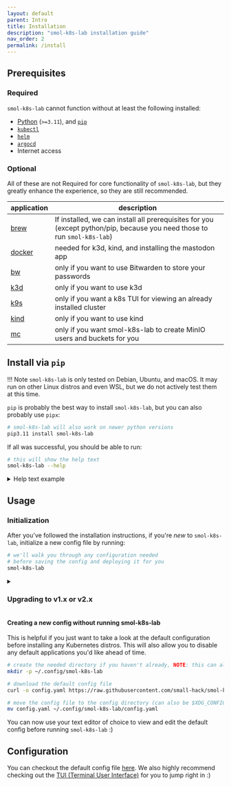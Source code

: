```yaml
---
layout: default
parent: Intro
title: Installation
description: "smol-k8s-lab installation guide"
nav_order: 2
permalink: /install
---
```


## Prerequisites

### Required

`smol-k8s-lab` cannot function without at least the following installed:

- [Python](https://www.python.org/downloads/) (`>=3.11`), and [`pip`](https://pip.pypa.io/en/stable/installation/)
- [`kubectl`](https://kubernetes.io/docs/tasks/tools/)
- [`helm`](https://helm.sh/docs/intro/install/)
- [`argocd`](https://argo-cd.readthedocs.io/en/stable/cli_installation/)
- Internet access

### Optional

All of these are not Required for core functionality of `smol-k8s-lab`, but they greatly enhance the experience, so they are still recommended.

| application | description                                                                                                              |
|-------------|--------------------------------------------------------------------------------------------------------------------------|
| [brew]      | If installed, we can install all prerequisites for you (except python/pip, because you need those to run `smol-k8s-lab`) |
| [docker]  | needed for k3d, kind, and installing the mastodon app                                                                    |
| [bw]      | only if you want to use Bitwarden to store your passwords                                                                |
| [k3d]     | only if you want to use k3d                                                                                            |
| [k9s]     | only if you want a k8s TUI for viewing an already installed cluster                                                      |
| [kind]    | only if you want to use kind                                                                                           |
| [mc]      | only if you want smol-k8s-lab to create MinIO users and buckets for you                                                |

## Install via `pip`

!!! Note 
    `smol-k8s-lab` is only tested on Debian, Ubuntu, and macOS. It may run on other Linux distros and even WSL, but we do not actively test them at this time.


`pip` is probably the best way to install `smol-k8s-lab`, but you can also probably use `pipx`:

```bash
# smol-k8s-lab will also work on newer python versions
pip3.11 install smol-k8s-lab
```

If all was successful, you should be able to run:

```bash
# this will show the help text
smol-k8s-lab --help
```

<details>
  <summary>Help text example</summary>

  <a href="/images/screenshots/help_text.svg">
    <img src="/images/screenshots/help_text.svg" alt="Output of smol-k8s-lab --help after cloning the directory and installing the prerequisites.">
  </a>

</details>

## Usage

### Initialization
After you've followed the installation instructions, if you're *new* to `smol-k8s-lab`,  initialize a new config file by running:

```bash
# we'll walk you through any configuration needed
# before saving the config and deploying it for you
smol-k8s-lab
```

<details>
  <summary><h3>Upgrading to v1.x or v2.x</h3></summary>

If you've installed smol-k8s-lab prior to <code>v1.0.0</code>, please backup your old configuration, <code>~/.config/smol-k8s-lab/config.yaml</code> (or <code>$XDG_CONFIG_HOME/smol-k8s-lab/config.yaml</code>), and then remove the file entirely. Then, run the following:

```bash
# this upgrades smol-k8s-lab
pip3.11 install --upgrade smol-k8s-lab

# this initializes a new configuration
smol-k8s-lab
```

For details on exactly what's changed, please check out the release notes in the <a href="https://github.com/small-hack/smol-k8s-lab/releases">GitHub Releases</a>.

</details>

#### Creating a new config without running smol-k8s-lab
This is helpful if you just want to take a look at the default configuration before installing any Kubernetes distros. This will also allow you to disable any default applications you'd like ahead of time.

```bash
# create the needed directory if you haven't already, NOTE: this can also be in $XDG_CONFIG_HOME/smol-k8s-lab/config.yaml
mkdir -p ~/.config/smol-k8s-lab

# download the default config file
curl -o config.yaml https://raw.githubusercontent.com/small-hack/smol-k8s-lab/main/smol_k8s_lab/config/default_config.yaml

# move the config file to the config directory (can also be $XDG_CONFIG_HOME/smol-k8s-lab/config.yaml)
mv config.yaml ~/.config/smol-k8s-lab/config.yaml
```

You can now use your text editor of choice to view and edit the default config before running `smol-k8s-lab` :)

## Configuration
You can checkout the default config file [here](./smol_k8s_lab/config/default_config.yaml). We also highly recommend checking out the [TUI (Terminal User Interface)](/tui/create_modify_screens) for you to jump right in :)


[brew]: https://brew.sh/
[docker]: https://docs.docker.com/engine/install/
[bw]: https://bitwarden.com/help/cli/#download-and-install
[k3d]: https://k3d.io/v5.6.0/#installation
[k9s]: https://k9s.io
[kind]: https://kind.sigs.k8s.io/docs/user/quick-start/#installation
[mc]: https://min.io/docs/minio/linux/reference/minio-mc.html#install-mc

